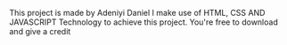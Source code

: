 This project is made by Adeniyi Daniel 
I make use of HTML, CSS AND JAVASCRIPT Technology to achieve this project. You're free to download and give a credit

